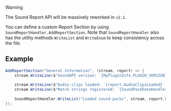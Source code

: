 > [!WARNING]
> The Sound Report API will be massively reworked in `v2.1`.

You can define a custom Report Section by using `SoundReportHandler.AddReportSection`. Note that `SoundReportHandler` also has the utility methods `WriteList` and `WriteEnum` to keep consistency across the file.
## Example
```cs
AddReportSection("General Information", (stream, report) => {
    stream.WriteLine($"SoundAPI version: `{MyPluginInfo.PLUGIN_VERSION}` <br/><br/>");
    
    stream.WriteLine($"Audio-clips loaded: `{report.AudioClipsLoaded}` <br/>");
    stream.WriteLine($"Match strings registered: `{SoundPackDataHandler.SoundReplacements.Values.Sum(it => it.Count)}` <br/>");
    
    SoundReportHandler.WriteList("Loaded sound-packs", stream, report.SoundPackNames);
});
```